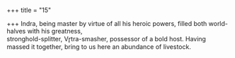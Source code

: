+++
title = "15"

+++
Indra, being master by virtue of all his heroic powers, filled both  world-halves with his greatness,  
stronghold-splitter, Vr̥tra-smasher, possessor of a bold host.  Having massed it together, bring to us here an abundance of  livestock.  